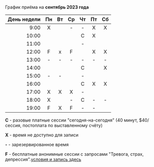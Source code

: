 График приёма на **сентябрь 2023 года**

|День недели|Пн|Вт|Ср|Чт|Пт|Сб|
|----:|:---:|:---:|:---:|:---:|:---:|:---:|
|9:00|X||-|-|X|X|
|10:00||||C|X||
|11:00||||-|||
|12:00|F|x|F||X|X|
|13:00|-|-|-|-|-|-|
|14:00||||C||X|
|15:00|-|-||-|||
|16:00||||C|X|X|
|17:00|X|X|X|-|||
|18:00|X||-|C|-|-|
|19:00|F|X|F|-|-|

**C** - разовые платные сессии "сегодня-на-сегодня" (40 минут, $40/сессия, постоплата по выставленному счёту)

**X** - время не доступно для записи

**-** - зарезервированное время

**F** - бесплатные анонимные сессии с запросами "Тревога, страх, депрессия".[условия и запись здесь](https://calendly.com/asomatic/variable)
